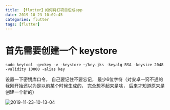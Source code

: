 ```yaml
---
title: 【flutter】如何将打项目包成app
date: 2019-10-23 10:02:45
categories: flutter
tags: [flutter]
---
```



# 首先需要创建一个 keystore

```shell
sudo keytool -genkey -v -keystore ~/key.jks -keyalg RSA -keysize 2048 -validity 10000 -alias key
```

设置一下密钥库口令， 自己要记住不要忘记， 最少6位字符（对安卓一窍不通的我刚开始还以为是以前某个时候生成的， 完全想不起来是啥， 后来才知道原来是创建一个新的）

![2019-11-23-10-13-04](http://img.nixiaolei.com/2019-11-23-10-13-04.png)












